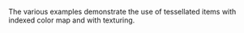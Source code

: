 ﻿The various examples demonstrate the use of tessellated items with indexed color map and with texturing.